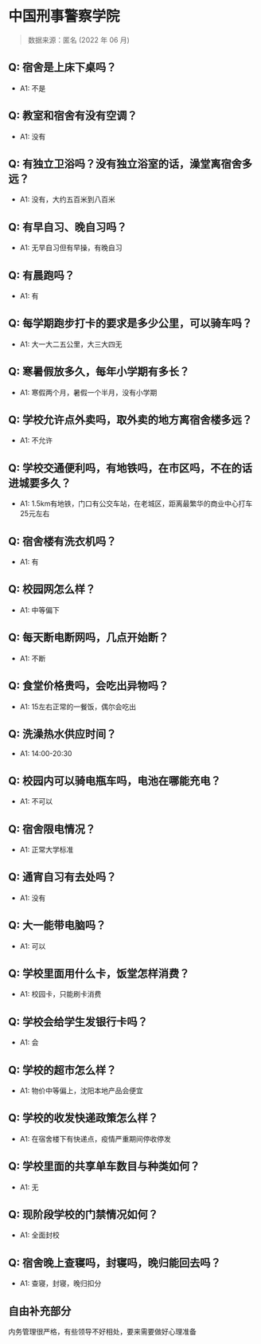 # 中国刑事警察学院

> 数据来源：匿名 (2022 年 06 月)

## Q: 宿舍是上床下桌吗？

- A1: 不是

## Q: 教室和宿舍有没有空调？

- A1: 没有

## Q: 有独立卫浴吗？没有独立浴室的话，澡堂离宿舍多远？

- A1: 没有，大约五百米到八百米

## Q: 有早自习、晚自习吗？

- A1: 无早自习但有早操，有晚自习

## Q: 有晨跑吗？

- A1: 有

## Q: 每学期跑步打卡的要求是多少公里，可以骑车吗？

- A1: 大一大二五公里，大三大四无

## Q: 寒暑假放多久，每年小学期有多长？

- A1: 寒假两个月，暑假一个半月，没有小学期

## Q: 学校允许点外卖吗，取外卖的地方离宿舍楼多远？

- A1: 不允许

## Q: 学校交通便利吗，有地铁吗，在市区吗，不在的话进城要多久？

- A1: 1.5km有地铁，门口有公交车站，在老城区，距离最繁华的商业中心打车25元左右

## Q: 宿舍楼有洗衣机吗？

- A1: 有

## Q: 校园网怎么样？

- A1: 中等偏下

## Q: 每天断电断网吗，几点开始断？

- A1: 不断

## Q: 食堂价格贵吗，会吃出异物吗？

- A1: 15左右正常的一餐饭，偶尔会吃出

## Q: 洗澡热水供应时间？

- A1: 14:00-20:30

## Q: 校园内可以骑电瓶车吗，电池在哪能充电？

- A1: 不可以

## Q: 宿舍限电情况？

- A1: 正常大学标准

## Q: 通宵自习有去处吗？

- A1: 没有

## Q: 大一能带电脑吗？

- A1: 可以

## Q: 学校里面用什么卡，饭堂怎样消费？

- A1: 校园卡，只能刷卡消费

## Q: 学校会给学生发银行卡吗？

- A1: 会

## Q: 学校的超市怎么样？

- A1: 物价中等偏上，沈阳本地产品会便宜

## Q: 学校的收发快递政策怎么样？

- A1: 在宿舍楼下有快递点，疫情严重期间停收停发

## Q: 学校里面的共享单车数目与种类如何？

- A1: 无

## Q: 现阶段学校的门禁情况如何？

- A1: 全面封校

## Q: 宿舍晚上查寝吗，封寝吗，晚归能回去吗？

- A1: 查寝，封寝，晚归扣分

## 自由补充部分

内务管理很严格，有些领导不好相处，要来需要做好心理准备